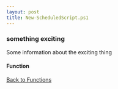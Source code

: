 ```yaml
---
layout: post
title: New-ScheduledScript.ps1
---
```


### something exciting

Some information about the exciting thing

#### Function

<script src="https://gist-it.appspot.com/github.com/BanterBoy/scripts-blog/blob/master/PowerShell/functions/New-ScheduledScript.ps1" crossorigin="anonymous"></script>

<a href="/menu/_pages/functions.html">Back to Functions</a>
